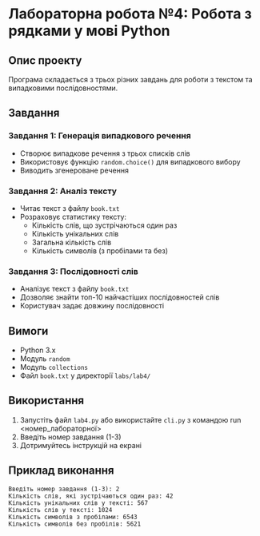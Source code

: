 # Лабораторна робота №4: Робота з рядками у мові Python

## Опис проекту
Програма складається з трьох різних завдань для роботи з текстом та випадковими послідовностями.

## Завдання

### Завдання 1: Генерація випадкового речення
- Створює випадкове речення з трьох списків слів
- Використовує функцію `random.choice()` для випадкового вибору
- Виводить згенероване речення

### Завдання 2: Аналіз тексту
- Читає текст з файлу `book.txt`
- Розраховує статистику тексту:
  - Кількість слів, що зустрічаються один раз
  - Кількість унікальних слів
  - Загальна кількість слів
  - Кількість символів (з пробілами та без)

### Завдання 3: Послідовності слів
- Аналізує текст з файлу `book.txt`
- Дозволяє знайти топ-10 найчастіших послідовностей слів
- Користувач задає довжину послідовності

## Вимоги
- Python 3.x
- Модуль `random`
- Модуль `collections`
- Файл `book.txt` у директорії `labs/lab4/`

## Використання
1. Запустіть файл `lab4.py` або використайте `cli.py` з командою run <номер_лабораторної>
2. Введіть номер завдання (1-3)
3. Дотримуйтесь інструкцій на екрані

## Приклад виконання
```
Введіть номер завдання (1-3): 2
Кількість слів, які зустрічаються один раз: 42
Кількість унікальних слів у тексті: 567
Кількість слів у тексті: 1024
Кількість символів з пробілами: 6543
Кількість символів без пробілів: 5621
```
